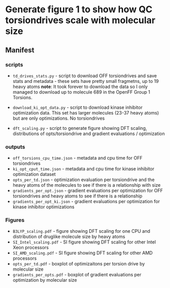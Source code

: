 # Generate figure 1 to show how QC torsiondrives scale with molecular size

## Manifest
### scripts
* `td_drives_stats.py` - script to download OFF torsiondrives and save stats and metadata - these sets have pretty small fragmetns,  up to 19 heavy atoms
__note__:
It took forever to download the data so I only managed to download up to molecule 689 in the OpenFF Group 1 Torsions.

* `download_ki_opt_data.py` - script to download kinase inhibitor optimization data. This set has larger molecules (23-37 heavy atoms)
but are only optimizations. No torsiondrives
* `dft_scaling.py` - script to generate figure showing DFT scaling, distributions of opts/torsiondrive and gradient evaluations / optimization

### outputs
* `off_torsions_cpu_time.json` - metadata and cpu time for OFF torsiondrives
* `ki_opt_cput_time.json` - metadata and cpu time for kinase inhibitor optimization dataset
* `opts_per_td.json` - optimization evaluation per torsiondrive and the heavy atoms of the molecules to see if there is a relationship with size
* `gradients_per_opt.json` - gradient evaluations per optimization for OFF torsiondrives and heavy atoms to see if there is a relationship
* `gradients_per_opt_ki.json` - gradient evaluations per optimization for kinase inhibitor optimizations

### Figures
* `B3LYP_scaling.pdf` - figure showing DFT scaling for one CPU and distribution of druglike molecule size by heavy atoms
* `SI_Intel_scaling.pdf` - SI figure showing DFT scaling for other Intel Xeon processors
* `SI_AMD_scaling.pdf` - SI figure showing DFT scaling for other AMD processors
* `opts_per_td.pdf` - boxplot of optimizaitons per torsion drive by molecular size
* `gradients_per_opts.pdf` - boxplot of gradient evaluations per optimization by molecular size